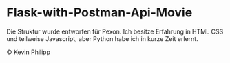 # Flask-with-Postman-Api-Movie

Die Struktur wurde entworfen für Pexon.
Ich besitze Erfahrung in HTML CSS und teilweise Javascript, aber Python habe ich in kurze Zeit erlernt.

© Kevin Philipp
